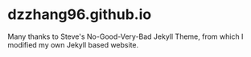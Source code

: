 dzzhang96.github.io
=====================================

Many thanks to Steve's No-Good-Very-Bad Jekyll Theme, from which I modified my own Jekyll based website.


